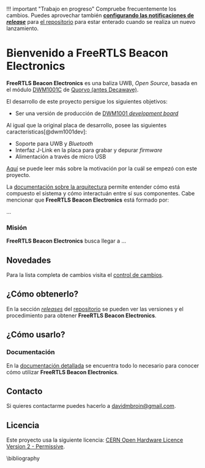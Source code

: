 !!! important "Trabajo en progreso"
    Compruebe frecuentemente los cambios. Puedes aprovechar también 
    [**configurando las notificaciones de _release_**](https://docs.gitlab.com/ee/user/profile/notifications.html) 
    para [el repositorio](https://gitlab.com/FreeRTLS/FreeRTLS-Beacon/FreeRTLS-Beacon-Electronics) para estar enterado cuando 
    se realiza un nuevo lanzamiento.

# Bienvenido a FreeRTLS Beacon Electronics
**FreeRTLS Beacon Electronics** es una baliza UWB, _Open Source_, basada en el módulo
[DWM1001C](https://www.decawave.com/product/dwm1001-module/) de [Quorvo (antes Decawave)](https://www.decawave.com/). 

El desarrollo de este proyecto persigue los siguientes objetivos:

- Ser una versión de producción de [DWM1001 _development board_](https://www.decawave.com/product/dwm1001-development-board/)

Al igual que la original placa de desarrollo, posee las siguientes características[@dwm1001dev]:

- Soporte para UWB y _Bluetooth_
- Interfaz J-Link en la placa para grabar y depurar _firmware_
- Alimentación a través de micro USB

[Aquí](requirements/index.html#por-que-hacerlo) se puede leer más sobre la motivación 
por la cuál se empezó con este proyecto.

La [documentación sobre la arquitectura](docs/architecture/index.md) permite entender cómo
está compuesto el sistema y cómo interactuán entre sí sus componentes. Cabe mencionar que 
**FreeRTLS Beacon Electronics** está formado por:

...

### Misión
**FreeRTLS Beacon Electronics** busca llegar a ...

## Novedades
Para la lista completa de cambios visita el [control de cambios](CHANGELOG.md).

## ¿Cómo obtenerlo?
En la sección [_releases_](https://gitlab.com/FreeRTLS/FreeRTLS-Beacon/FreeRTLS-Beacon-Electronics/-/releases) del 
[repositorio](https://gitlab.com/FreeRTLS/FreeRTLS-Beacon/FreeRTLS-Beacon-Electronics) se pueden ver las versiones y el 
procedimiento para obtener **FreeRTLS Beacon Electronics**.

## ¿Cómo usarlo?
### Documentación
En la [documentación detallada](https://freertls.gitlab.io/FreeRTLS-Beacon/FreeRTLS-Beacon-Electronics) se encuentra todo
lo necesario para conocer cómo utilizar **FreeRTLS Beacon Electronics**.

## Contacto
Si quieres contactarme puedes hacerlo a davidmbroin@gmail.com.

## Licencia
Este proyecto usa la siguiente licencia: [CERN Open Hardware Licence Version 2 - Permissive](LICENSE.md).

\bibliography


